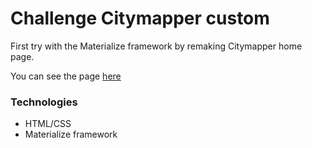 # Challenge Citymapper custom

First try with the Materialize framework by remaking Citymapper home page.

You can see the page [here](https://paulpourtout.github.io/Citymapper-custom/)

### Technologies
* HTML/CSS
* Materialize framework
